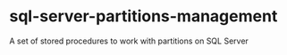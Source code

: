 # sql-server-partitions-management
A set of stored procedures to work with partitions on SQL Server
